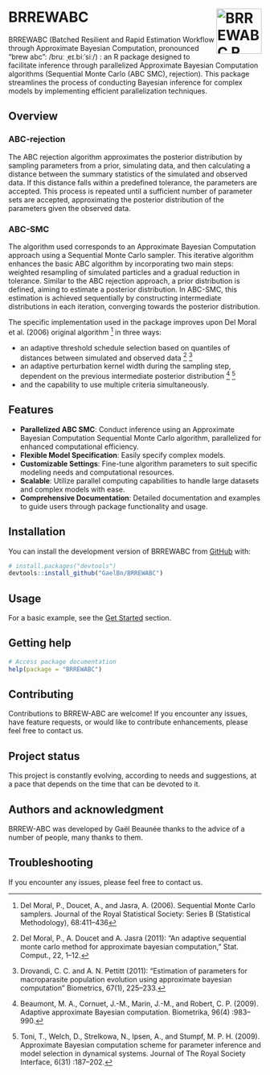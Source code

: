 
<!-- README.md is generated from README.Rmd. Please edit that file -->

# BRREWABC <img src="man/figures/icon.png" alt="BRREWABC R package logo" align="right" width="90" />

<!-- badges: start -->
<!-- badges: end -->

BRREWABC (Batched Resilient and Rapid Estimation Workflow through
Approximate Bayesian Computation, pronounced “brew abc”: /bruː
ˌeɪ.biːˈsiː/) : an R package designed to facilitate inference through
parallelized Approximate Bayesian Computation algorithms (Sequential
Monte Carlo (ABC SMC), rejection). This package streamlines the process
of conducting Bayesian inference for complex models by implementing
efficient parallelization techniques.

## Overview

### ABC-rejection

The ABC rejection algorithm approximates the posterior distribution by
sampling parameters from a prior, simulating data, and then calculating
a distance between the summary statistics of the simulated and observed
data. If this distance falls within a predefined tolerance, the
parameters are accepted. This process is repeated until a sufficient
number of parameter sets are accepted, approximating the posterior
distribution of the parameters given the observed data.

### ABC-SMC

The algorithm used corresponds to an Approximate Bayesian Computation
approach using a Sequential Monte Carlo sampler. This iterative
algorithm enhances the basic ABC algorithm by incorporating two main
steps: weighted resampling of simulated particles and a gradual
reduction in tolerance. Similar to the ABC rejection approach, a prior
distribution is defined, aiming to estimate a posterior distribution. In
ABC-SMC, this estimation is achieved sequentially by constructing
intermediate distributions in each iteration, converging towards the
posterior distribution.

The specific implementation used in the package improves upon Del Moral
et al. (2006) original algorithm [^1] in three ways:

- an adaptive threshold schedule selection based on quantiles of
  distances between simulated and observed data [^2] [^3]
- an adaptive perturbation kernel width during the sampling step,
  dependent on the previous intermediate posterior distribution [^4]
  [^5]
- and the capability to use multiple criteria simultaneously.

## Features

- **Parallelized ABC SMC**: Conduct inference using an Approximate
  Bayesian Computation Sequential Monte Carlo algorithm, parallelized
  for enhanced computational efficiency.
- **Flexible Model Specification**: Easily specify complex models.
- **Customizable Settings**: Fine-tune algorithm parameters to suit
  specific modeling needs and computational resources.
- **Scalable**: Utilize parallel computing capabilities to handle large
  datasets and complex models with ease.
- **Comprehensive Documentation**: Detailed documentation and examples
  to guide users through package functionality and usage.

## Installation

You can install the development version of BRREWABC from
[GitHub](https://github.com/) with:

``` r
# install.packages("devtools")
devtools::install_github("GaelBn/BRREWABC")
```

## Usage

<!-- For a basic example, see the [Get Started](`vignette("BRREWABC")`) section. -->

For a basic example, see the [Get
Started](https://gaelbn.github.io/BRREWABC/articles/BRREWABC.html)
section.

## Getting help

``` r
# Access package documentation
help(package = "BRREWABC")
```

## Contributing

Contributions to BRREW-ABC are welcome! If you encounter any issues,
have feature requests, or would like to contribute enhancements, please
feel free to contact us.

## Project status

This project is constantly evolving, according to needs and suggestions,
at a pace that depends on the time that can be devoted to it.

## Authors and acknowledgment

BRREW-ABC was developed by Gaël Beaunée thanks to the advice of a number
of people, many thanks to them.

## Troubleshooting

If you encounter any issues, please feel free to contact us.

[^1]: Del Moral, P., Doucet, A., and Jasra, A. (2006). Sequential Monte
    Carlo samplers. Journal of the Royal Statistical Society: Series B
    (Statistical Methodology), 68:411–436

[^2]: Del Moral, P., A. Doucet and A. Jasra (2011): “An adaptive
    sequential monte carlo method for approximate bayesian computation,”
    Stat. Comput., 22, 1–12.

[^3]: Drovandi, C. C. and A. N. Pettitt (2011): “Estimation of
    parameters for macroparasite population evolution using approximate
    bayesian computation” Biometrics, 67(1), 225–233.

[^4]: Beaumont, M. A., Cornuet, J.-M., Marin, J.-M., and Robert, C. P.
    (2009). Adaptive approximate Bayesian computation. Biometrika, 96(4)
    :983–990.

[^5]: Toni, T., Welch, D., Strelkowa, N., Ipsen, A., and Stumpf, M. P.
    H. (2009). Approximate Bayesian computation scheme for parameter
    inference and model selection in dynamical systems. Journal of The
    Royal Society Interface, 6(31) :187–202.
